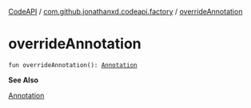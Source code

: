 [CodeAPI](../index.md) / [com.github.jonathanxd.codeapi.factory](index.md) / [overrideAnnotation](.)

# overrideAnnotation

`fun overrideAnnotation(): `[`Annotation`](../com.github.jonathanxd.codeapi.base/-annotation/index.md)

**See Also**

[Annotation](../com.github.jonathanxd.codeapi.base/-annotation/index.md)

